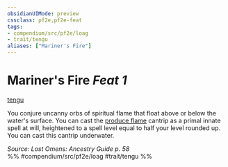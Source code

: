 ```yaml
---
obsidianUIMode: preview
cssclass: pf2e,pf2e-feat
tags:
- compendium/src/pf2e/loag
- trait/tengu
aliases: ["Mariner's Fire"]
---
```

# Mariner's Fire  *Feat 1*  
[tengu](/rules/traits/tengu-b1.md)  


You conjure uncanny orbs of spiritual flame that float above or below the water's surface. You can cast the [produce flame](/compendium/spells/produce-flame.md) cantrip as a primal innate spell at will, heightened to a spell level equal to half your level rounded up. You can cast this cantrip underwater.

*Source: Lost Omens: Ancestry Guide p. 58*  
%% #compendium/src/pf2e/loag #trait/tengu %%